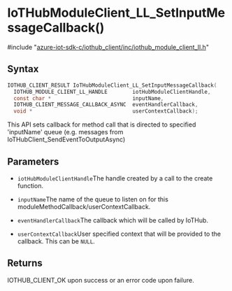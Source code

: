 # IoTHubModuleClient_LL_SetInputMessageCallback()

\#include "[azure-iot-sdk-c/iothub_client/inc/iothub_module_client_ll.h](../iot-c-ref-iothub-module-client-ll-h.md)"  

## Syntax

```C
IOTHUB_CLIENT_RESULT IoTHubModuleClient_LL_SetInputMessageCallback(
  IOTHUB_MODULE_CLIENT_LL_HANDLE        iotHubModuleClientHandle,
  const char *                          inputName,
  IOTHUB_CLIENT_MESSAGE_CALLBACK_ASYNC  eventHandlerCallback,
  void *                                userContextCallback);
```

This API sets callback for method call that is directed to specified 'inputName' queue (e.g. messages from IoTHubClient_SendEventToOutputAsync)

## Parameters
* `iotHubModuleClientHandle`The handle created by a call to the create function. 

* `inputName`The name of the queue to listen on for this moduleMethodCallback/userContextCallback. 

* `eventHandlerCallback`The callback which will be called by IoTHub. 

* `userContextCallback`User specified context that will be provided to the callback. This can be `NULL`.

## Returns
IOTHUB_CLIENT_OK upon success or an error code upon failure.

